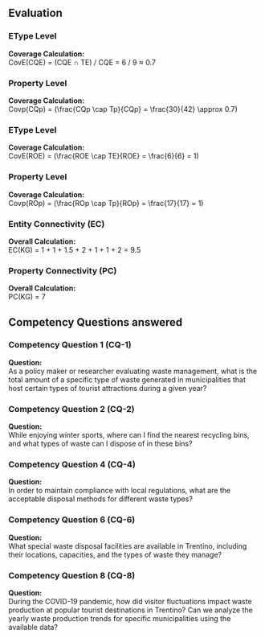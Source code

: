 ## Evaluation

### EType Level  
**Coverage Calculation:**  
CovE(CQE) = (CQE ∩ TE) / CQE = 6 / 9 ≈ 0.7

### Property Level  
**Coverage Calculation:**  
Covp(CQp) = \(\frac{CQp \cap Tp}{CQp} = \frac{30}{42} \approx 0.7\)

### EType Level  
**Coverage Calculation:**  
CovE(ROE) = \(\frac{ROE \cap TE}{ROE} = \frac{6}{6} = 1\)

### Property Level  
**Coverage Calculation:**  
Covp(ROp) = \(\frac{ROp \cap Tp}{ROp} = \frac{17}{17} = 1\)

### Entity Connectivity (EC)  
**Overall Calculation:**  
EC(KG) = 1 + 1 + 1.5 + 2 + 1 + 1 + 2 = 9.5

### Property Connectivity (PC)  
**Overall Calculation:**  
PC(KG) = 7


## Competency Questions answered

### Competency Question 1 (CQ-1)  
**Question:**  
As a policy maker or researcher evaluating waste management, what is the total amount of a specific type of waste generated in municipalities that host certain types of tourist attractions during a given year?  

### Competency Question 2 (CQ-2)  
**Question:**  
While enjoying winter sports, where can I find the nearest recycling bins, and what types of waste can I dispose of in these bins?  

### Competency Question 4 (CQ-4)  
**Question:**  
In order to maintain compliance with local regulations, what are the acceptable disposal methods for different waste types?  

### Competency Question 6 (CQ-6)  
**Question:**  
What special waste disposal facilities are available in Trentino, including their locations, capacities, and the types of waste they manage?  

### Competency Question 8 (CQ-8)  
**Question:**  
During the COVID-19 pandemic, how did visitor fluctuations impact waste production at popular tourist destinations in Trentino? Can we analyze the yearly waste production trends for specific municipalities using the available data?  


